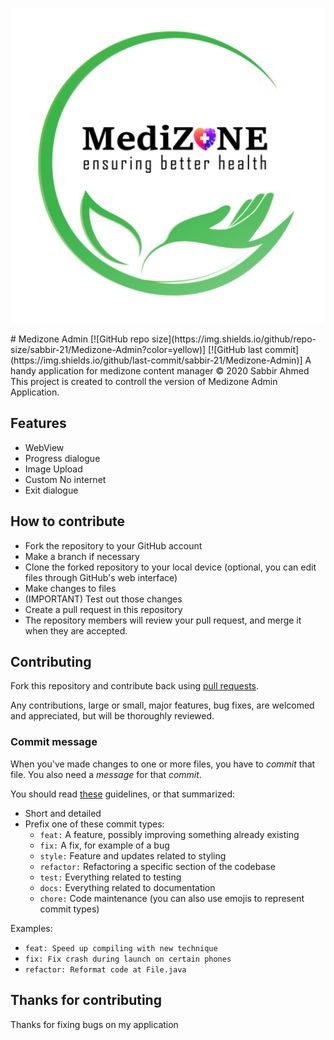 <p align="center">
    <img src="app/src/main/res/drawable-xhdpi/logow_1.png" />
</p>
# Medizone Admin
[![GitHub repo size](https://img.shields.io/github/repo-size/sabbir-21/Medizone-Admin?color=yellow)] [![GitHub last commit](https://img.shields.io/github/last-commit/sabbir-21/Medizone-Admin)]
 A handy application for medizone content manager
 © 2020 Sabbir Ahmed
This project is created to controll the version of Medizone Admin Application.
 
 ## Features
 - WebView
 - Progress dialogue
 - Image Upload
 - Custom No internet
 - Exit dialogue
 
 ## How to contribute

- Fork the repository to your GitHub account
- Make a branch if necessary
- Clone the forked repository to your local device (optional, you can edit files through GitHub's
  web interface)
- Make changes to files
- (IMPORTANT) Test out those changes
- Create a pull request in this repository
- The repository members will review your pull request, and merge it when they are accepted.

## Contributing

Fork this repository and contribute back using
[pull requests](https://github.com/sabbir-21/Medizone-Admin/pulls).

Any contributions, large or small, major features, bug fixes, are welcomed and appreciated, but will
be thoroughly reviewed.

### Commit message

When you've made changes to one or more files, you have to *commit* that file. You also need a
*message* for that *commit*.

You should read [these](https://www.freecodecamp.org/news/writing-good-commit-messages-a-practical-guide/)
guidelines, or that summarized:

- Short and detailed
- Prefix one of these commit types:
   - `feat:` A feature, possibly improving something already existing
   - `fix:` A fix, for example of a bug
   - `style:` Feature and updates related to styling
   - `refactor:` Refactoring a specific section of the codebase
   - `test:` Everything related to testing
   - `docs:` Everything related to documentation
   - `chore:` Code maintenance (you can also use emojis to represent commit types)

Examples:
 - `feat: Speed up compiling with new technique`
 - `fix: Fix crash during launch on certain phones`
 - `refactor: Reformat code at File.java`


## Thanks for contributing
Thanks for fixing bugs on my application
